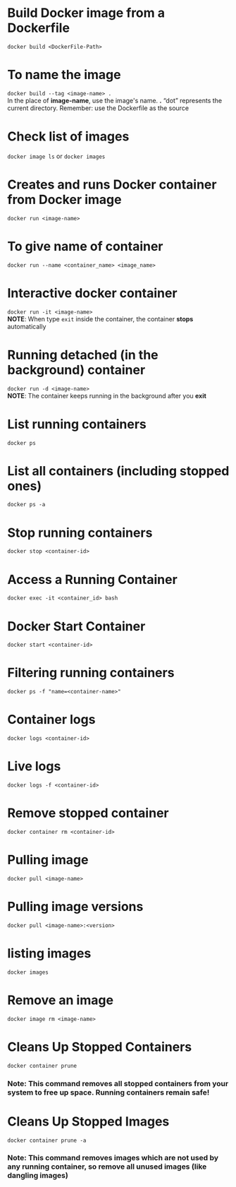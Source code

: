 # Build Docker image from a Dockerfile
`docker build <DockerFile-Path>` <br>

# To name the image 
`docker build --tag <image-name> .` <br>
In the place of **image-name**, use the image's name. **.** “dot” represents the current directory.
Remember: use the Dockerfile as the source

# Check list of images
`docker image ls` or `docker images`

# Creates and runs Docker container from Docker image
`docker run <image-name>`

# To give name of container
`docker run --name <container_name> <image_name>`

# Interactive docker container
`docker run -it <image-name>` <br>
**NOTE**: When type `exit` inside the container, the container **stops** automatically

# Running detached (in the background) container
`docker run -d <image-name>` <br>
**NOTE**: The container keeps running in the background after you **exit**

# List running containers
`docker ps`

# List all containers (including stopped ones)
`docker ps -a`

# Stop running containers
`docker stop <container-id>`

# Access a Running Container
`docker exec -it <container_id> bash`

# Docker Start Container
`docker start <container-id>`

# Filtering running containers
`docker ps -f "name=<container-name>"`

# Container logs
`docker logs <container-id>`

# Live logs
`docker logs -f <container-id>`

# Remove stopped container
`docker container rm <container-id>`

# Pulling image
`docker pull <image-name>`

# Pulling image versions
`docker pull <image-name>:<version>`

# listing images
`docker images`

# Remove an image
`docker image rm <image-name>`

# Cleans Up Stopped Containers
`docker container prune`
### **Note**: This command removes all stopped containers from your system to free up space. Running containers remain safe!

# Cleans Up Stopped Images
`docker container prune -a`

### **Note**: This command removes images which are not used by any running container, so remove all unused images (like dangling images)
